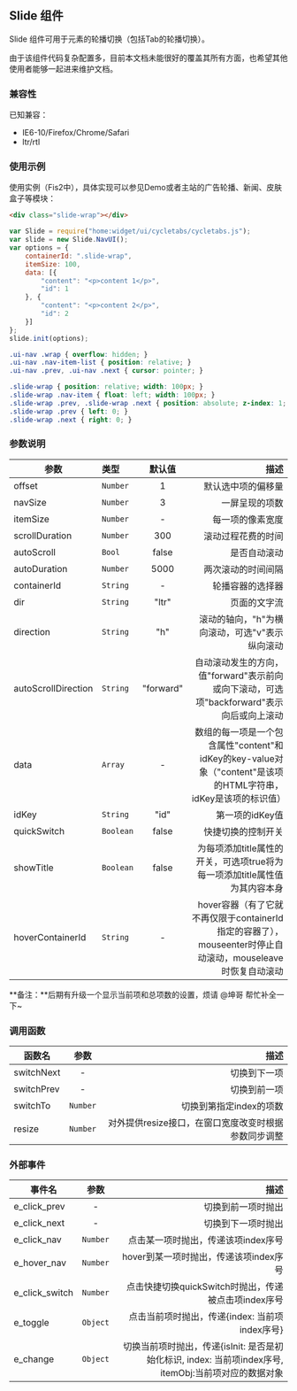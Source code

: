 ## Slide 组件 ##

Slide 组件可用于元素的轮播切换（包括Tab的轮播切换）。

由于该组件代码复杂配置多，目前本文档未能很好的覆盖其所有方面，也希望其他使用者能够一起进来维护文档。

### 兼容性 ###

已知兼容：

- IE6-10/Firefox/Chrome/Safari
- ltr/rtl

### 使用示例 ###

使用实例（Fis2中），具体实现可以参见Demo或者主站的广告轮播、新闻、皮肤盒子等模块：

```html
<div class="slide-wrap"></div>
```

```javascript
var Slide = require("home:widget/ui/cycletabs/cycletabs.js");
var slide = new Slide.NavUI();
var options = {
    containerId: ".slide-wrap",
    itemSize: 100,
    data: [{
        "content": "<p>content 1</p>",
        "id": 1
    }, {
        "content": "<p>content 2</p>",
        "id": 2
    }]
};
slide.init(options);
```

```css
.ui-nav .wrap { overflow: hidden; }
.ui-nav .nav-item-list { position: relative; }
.ui-nav .prev, .ui-nav .next { cursor: pointer; }

.slide-wrap { position: relative; width: 100px; }
.slide-wrap .nav-item { float: left; width: 100px; }
.slide-wrap .prev, .slide-wrap .next { position: absolute; z-index: 1; }
.slide-wrap .prev { left: 0; }
.slide-wrap .next { right: 0; }
```

### 参数说明 ###

| 参数        | 类型 | 默认值        | 描述 |
| ------------- |:-----|:--------:| -----:|
| offset     | `Number` | 1 | 默认选中项的偏移量 |
| navSize     | `Number` | 3 | 一屏呈现的项数 |
| itemSize     | `Number` | - | 每一项的像素宽度 |
| scrollDuration     | `Number` | 300 | 滚动过程花费的时间 |
| autoScroll     | `Bool` | false | 是否自动滚动 |
| autoDuration    | `Number` | 5000 | 两次滚动的时间间隔 |
| containerId    | `String` | - | 轮播容器的选择器 |
| dir    | `String` | "ltr" | 页面的文字流 |
| direction    | `String` | "h" | 滚动的轴向，"h"为横向滚动，可选"v"表示纵向滚动 |
| autoScrollDirection    | `String` | "forward" | 自动滚动发生的方向，值"forward"表示前向或向下滚动，可选项"backforward"表示向后或向上滚动 |
| data    | `Array` | - | 数组的每一项是一个包含属性"content"和idKey的key-value对象（"content"是该项的HTML字符串，idKey是该项的标识值） |
| idKey    | `String` | "id" | 第一项的idKey值 |
| quickSwitch    | `Boolean` | false | 快捷切换的控制开关 |
| showTitle    | `Boolean` | false | 为每项添加title属性的开关，可选项true将为每一项添加title属性值为其内容本身 |
| hoverContainerId	| `String` | - | hover容器（有了它就不再仅限于containerId指定的容器了），mouseenter时停止自动滚动，mouseleave时恢复自动滚动 |

**备注：**后期有升级一个显示当前项和总项数的设置，烦请 @坤哥 帮忙补全一下~

### 调用函数 ###

| 函数名        | 参数 | 描述 |
| ------------- |:--------:| -----:|
| switchNext     | - | 切换到下一项 |
| switchPrev     | - | 切换到前一项 |
| switchTo     | `Number` | 切换到第指定index的项数 |
| resize     | `Number` | 对外提供resize接口，在窗口宽度改变时根据参数同步调整

### 外部事件 ###
| 事件名        | 参数 | 描述 |
| ------------- |:--------:| -----:|
| e_click_prev     | - | 切换到前一项时抛出 |
| e_click_next    | - | 切换到下一项时抛出 |
| e_click_nav    | `Number` | 点击某一项时抛出，传递该项index序号 |
| e_hover_nav    | `Number` | hover到某一项时抛出，传递该项index序号 |
| e_click_switch    | `Number` | 点击快捷切换quickSwitch时抛出，传递被点击项index序号 |
| e_toggle    | `Object` | 点击当前项时抛出，传递{index: 当前项index序号} |
| e_change    | `Object` | 切换当前项时抛出，传递{isInit: 是否是初始化标识, index: 当前项index序号, itemObj:当前项对应的数据对象 |
